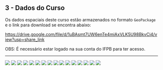 ## 3 - Dados do Curso

Os dados espaciais deste curso estão armazenados no formato `GeoPackage` e o link para download se encontra abaixo:

https://drive.google.com/file/d/1uBAsmt7UW6enTe4miAxVLK5U98BkvCi4/view?usp=share_link

OBS: É necessário estar logado na sua conta do IFPB para ter acesso.

<hr>

<img src="../img/densidade_pb.jpg">
<img src="../img/densidade_pb_img.jpg">

<img src="../img/drenagem.jpg">
<img src="../img/drenagem_img.jpg">

<img src="../img/estados_ne.jpg">
<img src="../img/estados_ne_img.jpg">

<img src="../img/limite_pb.jpg">
<img src="../img/limite_pb_img.jpg">

<img src="../img/malha_viaria.jpg">
<img src="../img/malha_viaria_img.jpg">

<img src="../img/municipios.jpg">
<img src="../img/municipios_img.jpg">

<img src="../img/pocos.jpg">
<img src="../img/pocos_img.jpg">

<img src="../img/sedes.jpg">
<img src="../img/sedes_img.jpg">





